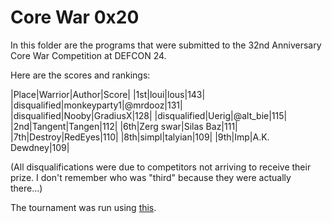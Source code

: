 # Core War 0x20

In this folder are the programs that were submitted to the 32nd Anniversary Core
War Competition at DEFCON 24.

Here are the scores and rankings:

|Place|Warrior|Author|Score|
|1st|loui|lous|143|
|disqualified|monkeyparty1|@mrdooz|131|
|disqualified|Nooby|GradiusX|128|
|disqualified|Uerig|@alt_bie|115|
|2nd|Tangent|Tangen|112|
|6th|Zerg swar|Silas Baz|111|
|7th|Destroy|RedEyes|110|
|8th|simpl|talyian|109|
|9th|Imp|A.K. Dewdney|109|

(All disqualifications were due to competitors not arriving to receive their
prize. I don't remember who was "third" because they were actually there...)

The tournament was run using [this](https://github.com/SilverWingedSeraph/corewar32/tree/master/toroid).
